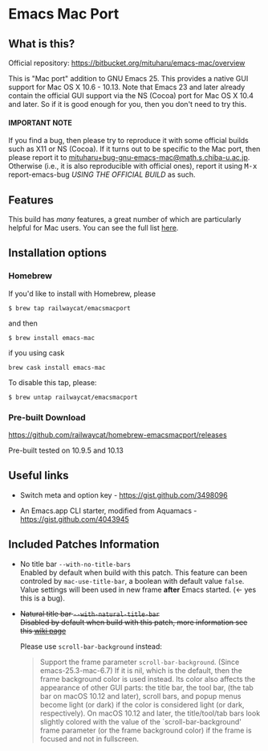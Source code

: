 # Emacs Mac Port

## What is this? ##

Official repository: https://bitbucket.org/mituharu/emacs-mac/overview

This is "Mac port" addition to GNU Emacs 25.  This provides a native
GUI support for Mac OS X 10.6 - 10.13.  Note that Emacs 23 and later
already contain the official GUI support via the NS (Cocoa) port for
Mac OS X 10.4 and later.  So if it is good enough for you, then you
don't need to try this.

#### IMPORTANT NOTE ####

If you find a bug, then please try to reproduce it with some
official builds such as X11 or NS (Cocoa).  If it turns out to be
specific to the Mac port, then please report it to
<a href="mailto:mituharu+bug-gnu-emacs-mac@math.s.chiba-u.ac.jp">mituharu+bug-gnu-emacs-mac@math.s.chiba-u.ac.jp</a>.  Otherwise (i.e.,
it is also reproducible with official ones), report it using <kbd>M-x</kbd>
report-emacs-bug *USING THE OFFICIAL BUILD* as such.

## Features ##
This build has *many* features, a great number of which are particularly helpful for Mac users. You can see the full list <a href="https://bitbucket.org/mituharu/emacs-mac/src/f3402395995bf70e50d6e65f841e44d5f9b4603c/README-mac?at=master&fileviewer=file-view-default">here</a>. 


## Installation options ##


### Homebrew ###
If you'd like to install with Homebrew, please

`$ brew tap railwaycat/emacsmacport`

and then
 
`$ brew install emacs-mac`

if you using cask

`brew cask install emacs-mac`

To disable this tap, please:

`$ brew untap railwaycat/emacsmacport`

### Pre-built Download ###

https://github.com/railwaycat/homebrew-emacsmacport/releases

Pre-built tested on 10.9.5 and 10.13

## Useful links ##

* Switch meta and option key - https://gist.github.com/3498096

* An Emacs.app CLI starter, modified from Aquamacs - https://gist.github.com/4043945

## Included Patches Information ##

* No title bar
  `--with-no-title-bars`  
  Enabled by default when build with this patch. This feature can been controled by `mac-use-title-bar`, a boolean with default value `false`. Value settings will been used in new frame **after** Emacs started. (<- yes this is a bug).
  
* ~~Natural title bar
  `--with-natural-title-bar`~~  
  ~~Disabled by default when build with this patch, more information see this [wiki page](https://github.com/railwaycat/homebrew-emacsmacport/wiki/Natural-Title-Bar)~~

    Please use `scroll-bar-background` instead:

    > Support the frame parameter `scroll-bar-background`. (Since emacs-25.3-mac-6.7)
    > If it is nil, which is the default, then the frame background color is used instead.  Its color also affects the appearance of other GUI parts: the title bar, the tool bar, (the tab bar on macOS 10.12 and later), scroll bars, and popup menus become light (or dark) if the color is considered light (or dark, respectively).  On macOS 10.12 and later, the title/tool/tab bars look slightly colored with the value of the `scroll-bar-background' frame parameter (or the frame background color) if the frame is focused and not in fullscreen.

